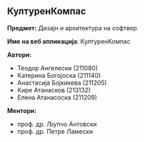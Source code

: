 ﻿## КултуренКомпас

**Предмет:** Дизајн и архитектура на софтвер

**Име на веб апликација**: КултуренКомпас

**Автори:**
* Теодор Ангелески (211080)
* Катерина Богојоска (211140)
* Анастасија Бојкикева (211205)
* Кире Атанасков (213132)
* Елена Атанасоска (211209)

**Ментори:**
* проф. др. Љупчо Антовски
* проф. др. Петре Ламески
